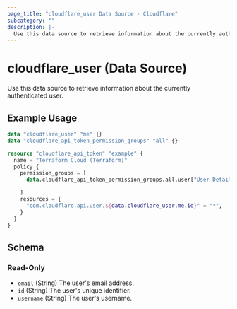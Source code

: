 ```yaml
---
page_title: "cloudflare_user Data Source - Cloudflare"
subcategory: ""
description: |-
  Use this data source to retrieve information about the currently authenticated user.
---
```


# cloudflare_user (Data Source)

Use this data source to retrieve information about the currently authenticated user.

## Example Usage

```terraform
data "cloudflare_user" "me" {}
data "cloudflare_api_token_permission_groups" "all" {}

resource "cloudflare_api_token" "example" {
  name = "Terraform Cloud (Terraform)"
  policy {
    permission_groups = [
      data.cloudflare_api_token_permission_groups.all.user["User Details Read"],

    ]
    resources = {
      "com.cloudflare.api.user.${data.cloudflare_user.me.id}" = "*",
    }
  }
}
```
<!-- schema generated by tfplugindocs -->
## Schema

### Read-Only

- `email` (String) The user's email address.
- `id` (String) The user's unique identifier.
- `username` (String) The user's username.


